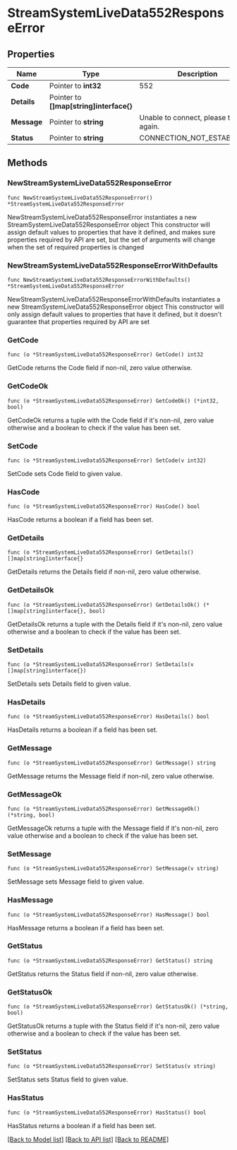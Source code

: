 # StreamSystemLiveData552ResponseError

## Properties

Name | Type | Description | Notes
------------ | ------------- | ------------- | -------------
**Code** | Pointer to **int32** | 552 | [optional] 
**Details** | Pointer to **[]map[string]interface{}** |  | [optional] 
**Message** | Pointer to **string** | Unable to connect, please try again. | [optional] 
**Status** | Pointer to **string** | CONNECTION_NOT_ESTABLISHED | [optional] 

## Methods

### NewStreamSystemLiveData552ResponseError

`func NewStreamSystemLiveData552ResponseError() *StreamSystemLiveData552ResponseError`

NewStreamSystemLiveData552ResponseError instantiates a new StreamSystemLiveData552ResponseError object
This constructor will assign default values to properties that have it defined,
and makes sure properties required by API are set, but the set of arguments
will change when the set of required properties is changed

### NewStreamSystemLiveData552ResponseErrorWithDefaults

`func NewStreamSystemLiveData552ResponseErrorWithDefaults() *StreamSystemLiveData552ResponseError`

NewStreamSystemLiveData552ResponseErrorWithDefaults instantiates a new StreamSystemLiveData552ResponseError object
This constructor will only assign default values to properties that have it defined,
but it doesn't guarantee that properties required by API are set

### GetCode

`func (o *StreamSystemLiveData552ResponseError) GetCode() int32`

GetCode returns the Code field if non-nil, zero value otherwise.

### GetCodeOk

`func (o *StreamSystemLiveData552ResponseError) GetCodeOk() (*int32, bool)`

GetCodeOk returns a tuple with the Code field if it's non-nil, zero value otherwise
and a boolean to check if the value has been set.

### SetCode

`func (o *StreamSystemLiveData552ResponseError) SetCode(v int32)`

SetCode sets Code field to given value.

### HasCode

`func (o *StreamSystemLiveData552ResponseError) HasCode() bool`

HasCode returns a boolean if a field has been set.

### GetDetails

`func (o *StreamSystemLiveData552ResponseError) GetDetails() []map[string]interface{}`

GetDetails returns the Details field if non-nil, zero value otherwise.

### GetDetailsOk

`func (o *StreamSystemLiveData552ResponseError) GetDetailsOk() (*[]map[string]interface{}, bool)`

GetDetailsOk returns a tuple with the Details field if it's non-nil, zero value otherwise
and a boolean to check if the value has been set.

### SetDetails

`func (o *StreamSystemLiveData552ResponseError) SetDetails(v []map[string]interface{})`

SetDetails sets Details field to given value.

### HasDetails

`func (o *StreamSystemLiveData552ResponseError) HasDetails() bool`

HasDetails returns a boolean if a field has been set.

### GetMessage

`func (o *StreamSystemLiveData552ResponseError) GetMessage() string`

GetMessage returns the Message field if non-nil, zero value otherwise.

### GetMessageOk

`func (o *StreamSystemLiveData552ResponseError) GetMessageOk() (*string, bool)`

GetMessageOk returns a tuple with the Message field if it's non-nil, zero value otherwise
and a boolean to check if the value has been set.

### SetMessage

`func (o *StreamSystemLiveData552ResponseError) SetMessage(v string)`

SetMessage sets Message field to given value.

### HasMessage

`func (o *StreamSystemLiveData552ResponseError) HasMessage() bool`

HasMessage returns a boolean if a field has been set.

### GetStatus

`func (o *StreamSystemLiveData552ResponseError) GetStatus() string`

GetStatus returns the Status field if non-nil, zero value otherwise.

### GetStatusOk

`func (o *StreamSystemLiveData552ResponseError) GetStatusOk() (*string, bool)`

GetStatusOk returns a tuple with the Status field if it's non-nil, zero value otherwise
and a boolean to check if the value has been set.

### SetStatus

`func (o *StreamSystemLiveData552ResponseError) SetStatus(v string)`

SetStatus sets Status field to given value.

### HasStatus

`func (o *StreamSystemLiveData552ResponseError) HasStatus() bool`

HasStatus returns a boolean if a field has been set.


[[Back to Model list]](../README.md#documentation-for-models) [[Back to API list]](../README.md#documentation-for-api-endpoints) [[Back to README]](../README.md)


